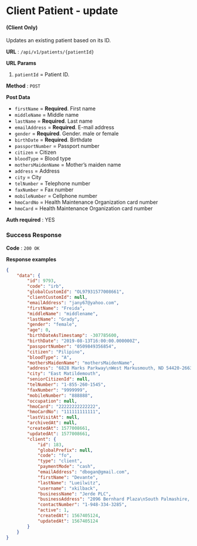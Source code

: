 # Client Patient - update

#### (**Client Only**)

Updates an existing patient based on its ID.

**URL** : `/api/v1/patients/{patientId}`

**URL Params**

1. `patientId` = Patient ID.


**Method** : `POST`

**Post Data**

* `firstName` = **Required**. First name
* `middleName` = Middle name
* `lastName` = **Required**. Last name
* `emailAddress` = **Required**. E-mail address
* `gender` = **Required**. Gender. male or female
* `birthDate` = **Required**. Birthdate
* `passportNumber` = Passport number
* `citizen` = Citizen
* `bloodType` = Blood type
* `mothersMaidenName`	= Mother’s maiden name
* `address` = Address
* `city` = City
* `telNumber` = Telephone number
* `faxNumber` = Fax number
* `mobileNumber` = Cellphone number
* `hmoCardNo` = Health Maintenance Organization card number
* `hmoCard` = Health Maintenance Organization card number

**Auth required** : YES

### Success Response

**Code** : `200 OK`

**Response examples**

```json
{
	"data": {
		"id": 9793,
		"code": "irb",
		"globalCustomId": "OL97931577008661",
		"clientCustomId": null,
		"emailAddress": "jany67@yahoo.com",
		"firstName": "Freida",
		"middleName": "middlename",
		"lastName": "Grady",
		"gender": "female",
		"age": 0,
		"birthDateAsTimestamp": -307785600,
		"birthDate": "2019-08-13T16:00:00.000000Z",
		"passportNumber": "0509849356854",
		"citizen": "Pilipino",
		"bloodType": "A",
		"mothersMaidenName": "mothersMaidenName",
		"address": "6828 Marks Parkway\nWest Markusmouth, ND 54420-2663",
		"city": "East Matildemouth",
		"seniorCitizenId": null,
		"telNumber": "1-855-260-1545",
		"faxNumber": "9999999",
		"mobileNumber": "888888",
		"occupation": null,
		"hmoCard": "22222222222222",
		"hmoCardNo": "111111111111",
		"lastVisitAt": null,
		"archivedAt": null,
		"createdAt": 1577008661,
		"updatedAt": 1577008661,
		"client": {
			"id": 183,
			"globalPrefix": null,
			"code": "fo",
			"type": "client",
			"paymentMode": "cash",
			"emailAddress": "dbogan@gmail.com",
			"firstName": "Devante",
			"lastName": "Lueilwitz",
			"username": "xkilback",
			"businessName": "Jerde PLC",
			"businessAddress": "2096 Bernhard Plaza\nSouth Palmashire, AL 21585",
			"contactNumber": "1-948-334-3285",
			"active": 1,
			"createdAt": 1567405124,
			"updatedAt": 1567405124
		}
	}
}
```
